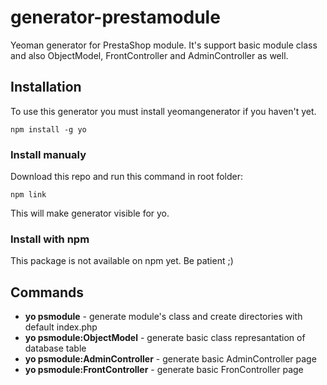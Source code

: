 # generator-prestamodule
Yeoman generator for PrestaShop module. It's support basic module class and also ObjectModel, FrontController and AdminController as well.

## Installation

To use this generator you must install yeomangenerator if you haven't yet.

`npm install -g yo`

### Install manualy

Download this repo and run this command in root folder:

`npm link`

This will make generator visible for yo.

### Install with npm

This package is not available on npm yet. Be patient ;)

## Commands

- **yo psmodule** - generate module's class and create directories with default index.php
- **yo psmodule:ObjectModel** - generate basic class represantation of database table
- **yo psmodule:AdminController** - generate basic AdminController page
- **yo psmodule:FrontController** - generate basic FronController page
